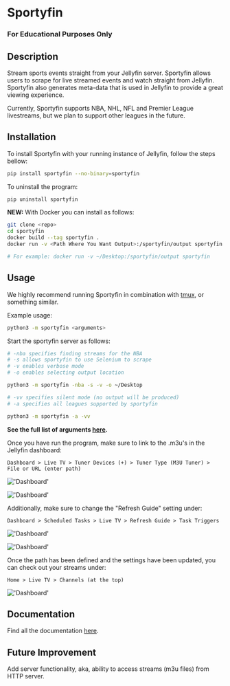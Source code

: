 # Sportyfin

### **For Educational Purposes Only**

## Description

Stream sports events straight from your Jellyfin server. Sportyfin allows users to scrape for live
streamed events and watch straight from Jellyfin. Sportyfin also generates meta-data that is used
in Jellyfin to provide a great viewing experience.

Currently, Sportyfin supports NBA, NHL, NFL and Premier League livestreams, but we plan to support other leagues in the future.


## Installation

To install Sportyfin with your running instance of Jellyfin, follow the steps bellow:


```bash
pip install sportyfin --no-binary=sportyfin
```

To uninstall the program:

```bash
pip uninstall sportyfin
```

**NEW:** With Docker you can install as follows:

```bash
git clone <repo>
cd sportyfin
docker build --tag sportyfin .
docker run -v <Path Where You Want Output>:/sportyfin/output sportyfin 

# For example: docker run -v ~/Desktop:/sportyfin/output sportyfin 
```

## Usage

We highly recommend running Sportyfin in combination with [tmux](https://man7.org/linux/man-pages/man1/tmux.1.html), or something similar.

Example usage:

```bash
python3 -m sportyfin <arguments>
```

Start the sportyfin server as follows:
```bash
# -nba specifies finding streams for the NBA
# -s allows sportyfin to use Selenium to scrape
# -v enables verbose mode
# -o enables selecting output location

python3 -m sportyfin -nba -s -v -o ~/Desktop
```

```bash
# -vv specifies silent mode (no output will be produced)
# -a specifies all leagues supported by sportyfin

python3 -m sportyfin -a -vv
```

**See the full list of arguments [here](https://sportyfin-doc.readthedocs.io/en/latest/usage.html#installation).**

Once you have run the program, make sure to link to the .m3u's in the Jellyfin dashboard:

`Dashboard > Live TV > Tuner Devices (+) > Tuner Type (M3U Tuner) > File or URL (enter path)`

!['Dashboard'](https://i.ibb.co/7Vxvqkp/Screen-Shot-2022-01-11-at-10-47-26-AM.png)

!['Dashboard'](https://i.ibb.co/VH6b0Hc/Screen-Shot-2022-01-11-at-10-47-42-AM.png)

Additionally, make sure to change the "Refresh Guide" setting under:

`Dashboard > Scheduled Tasks > Live TV > Refresh Guide > Task Triggers`


!['Dashboard'](https://i.ibb.co/q7mhTMt/Screen-Shot-2022-01-11-at-10-58-57-AM.png)

!['Dashboard'](https://i.ibb.co/JxcdXC3/Screen-Shot-2022-01-11-at-10-59-11-AM.png)

Once the path has been defined and the settings have been updated, you can check out your streams under:

`Home > Live TV > Channels (at the top)`

!['Dashboard'](https://i.ibb.co/yS5ycS6/Screen-Shot-2022-01-11-at-11-08-08-AM.png)

## Documentation

Find all the documentation [here](https://sportyfin-doc.readthedocs.io/en/latest/index.html).

## Future Improvement

Add server functionality, aka, ability to access streams (m3u files) from HTTP server.
